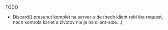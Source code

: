 TODO
* Discard() presunut komplet na server-side (nech klient robi iba request, nech kontrola kariet a zivotov nie je na client-side...)
